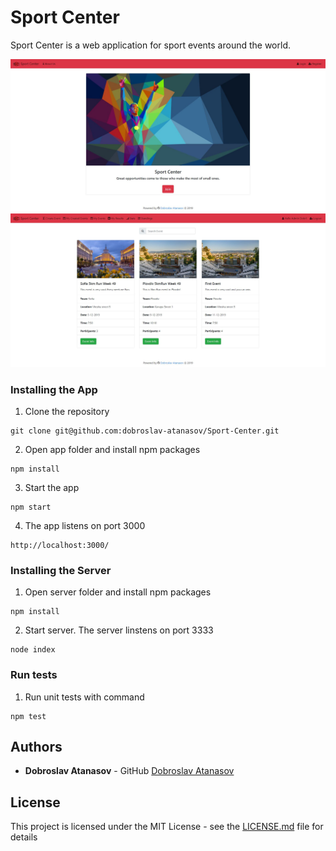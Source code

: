 # Sport Center

Sport Center is a web application for sport events around the world.

![alt text](https://github.com/dobroslav-atanasov/Sport-Center/blob/master/app/public/Image-1.JPG)
![alt text](https://github.com/dobroslav-atanasov/Sport-Center/blob/master/app/public/Image-2.JPG)

### Installing the App

1. Clone the repository

```
git clone git@github.com:dobroslav-atanasov/Sport-Center.git
```

2. Open app folder and install npm packages

```
npm install
```

3. Start the app

```
npm start
```
 
4. The app listens on port 3000

```
http://localhost:3000/
```

### Installing the Server

1. Open server folder and install npm packages

```
npm install
```

2. Start server. The server linstens on port 3333

```
node index
```

### Run tests

1. Run unit tests with command

```
npm test
```

## Authors

* **Dobroslav Atanasov** - GitHub [Dobroslav Atanasov](https://github.com/dobroslav-atanasov)

## License

This project is licensed under the MIT License - see the [LICENSE.md](LICENSE) file for details
